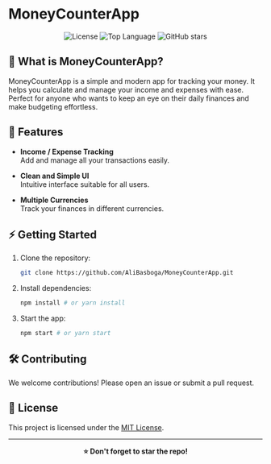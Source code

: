 # MoneyCounterApp

<p align="center">
  <img src="https://img.shields.io/github/license/AliBasboga/MoneyCounterApp" alt="License">
  <img src="https://img.shields.io/github/languages/top/AliBasboga/MoneyCounterApp" alt="Top Language">
  <img src="https://img.shields.io/github/stars/AliBasboga/MoneyCounterApp?style=social" alt="GitHub stars">
</p>

## 🤑 What is MoneyCounterApp?

MoneyCounterApp is a simple and modern app for tracking your money. It helps you calculate and manage your income and expenses with ease. Perfect for anyone who wants to keep an eye on their daily finances and make budgeting effortless.

## 🚀 Features

- **Income / Expense Tracking**  
  Add and manage all your transactions easily.

- **Clean and Simple UI**  
  Intuitive interface suitable for all users.

- **Multiple Currencies**  
  Track your finances in different currencies.

## ⚡️ Getting Started

1. Clone the repository:
   ```bash
   git clone https://github.com/AliBasboga/MoneyCounterApp.git
   ```
2. Install dependencies:
   ```bash
   npm install # or yarn install
   ```
3. Start the app:
   ```bash
   npm start # or yarn start
   ```

## 🛠️ Contributing

We welcome contributions! Please open an issue or submit a pull request.

## 📄 License

This project is licensed under the [MIT License](LICENSE).

---

<p align="center">
  <b>⭐️ Don't forget to star the repo!</b>
</p>
